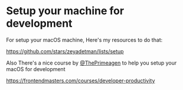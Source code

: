 # Setup your machine for development

For setup your macOS machine, Here's my resources to do that:&#x20;

https://github.com/stars/zeyadetman/lists/setup

Also There's a nice course by [@ThePrimeagen](https://twitter.com/ThePrimeagen) to help you setup your macOS for development

https://frontendmasters.com/courses/developer-productivity
